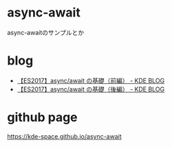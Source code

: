 # async-await
async-awaitのサンプルとか

# blog
- [【ES2017】async/await の基礎（前編） - KDE BLOG](https://kde.hateblo.jp/entry/2018/11/14/005155)
- [【ES2017】async/await の基礎（後編） - KDE BLOG](https://kde.hateblo.jp/entry/2018/11/18/042755)

# github page
https://kde-space.github.io/async-await